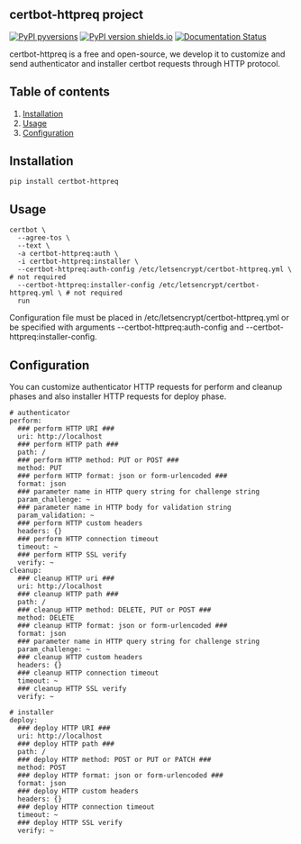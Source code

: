 ## certbot-httpreq project

[![PyPI pyversions](https://img.shields.io/pypi/pyversions/certbot-httpreq.svg)](https://pypi.org/project/certbot-httpreq/)
[![PyPI version shields.io](https://img.shields.io/pypi/v/certbot-httpreq.svg)](https://pypi.org/project/certbot-httpreq/)
[![Documentation Status](https://readthedocs.org/projects/certbot-httpreq/badge/?version=latest)](https://certbot-httpreq.readthedocs.io/)

certbot-httpreq is a free and open-source, we develop it to customize and send authenticator and installer certbot requests through HTTP protocol.

## Table of contents
1. [Installation](#installation)
2. [Usage](#usage)
3. [Configuration](#configuration)

## <a name="installation"></a>Installation

`pip install certbot-httpreq`

## <a name="usage"></a>Usage

```
certbot \
  --agree-tos \
  --text \
  -a certbot-httpreq:auth \
  -i certbot-httpreq:installer \
  --certbot-httpreq:auth-config /etc/letsencrypt/certbot-httpreq.yml \ # not required
  --certbot-httpreq:installer-config /etc/letsencrypt/certbot-httpreq.yml \ # not required
  run
```

Configuration file must be placed in /etc/letsencrypt/certbot-httpreq.yml or be specified with arguments --certbot-httpreq:auth-config and --certbot-httpreq:installer-config.

## <a name="configuration"></a>Configuration

You can customize authenticator HTTP requests for perform and cleanup phases and also installer HTTP requests for deploy phase.

```
# authenticator
perform:
  ### perform HTTP URI ###
  uri: http://localhost
  ### perform HTTP path ###
  path: /
  ### perform HTTP method: PUT or POST ###
  method: PUT
  ### perform HTTP format: json or form-urlencoded ###
  format: json
  ### parameter name in HTTP query string for challenge string
  param_challenge: ~
  ### parameter name in HTTP body for validation string
  param_validation: ~
  ### perform HTTP custom headers
  headers: {}
  ### perform HTTP connection timeout
  timeout: ~
  ### perform HTTP SSL verify
  verify: ~
cleanup:
  ### cleanup HTTP uri ###
  uri: http://localhost
  ### cleanup HTTP path ###
  path: /
  ### cleanup HTTP method: DELETE, PUT or POST ###
  method: DELETE
  ### cleanup HTTP format: json or form-urlencoded ###
  format: json
  ### parameter name in HTTP query string for challenge string
  param_challenge: ~
  ### cleanup HTTP custom headers
  headers: {}
  ### cleanup HTTP connection timeout
  timeout: ~
  ### cleanup HTTP SSL verify
  verify: ~

# installer
deploy:
  ### deploy HTTP URI ###
  uri: http://localhost
  ### deploy HTTP path ###
  path: /
  ### deploy HTTP method: POST or PUT or PATCH ###
  method: POST
  ### deploy HTTP format: json or form-urlencoded ###
  format: json
  ### deploy HTTP custom headers
  headers: {}
  ### deploy HTTP connection timeout
  timeout: ~
  ### deploy HTTP SSL verify
  verify: ~
```
